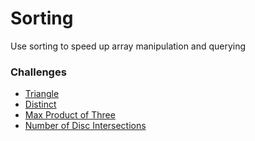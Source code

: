 # Sorting
Use sorting to speed up array manipulation and querying

### Challenges
* [Triangle](triangle.rb)
* [Distinct](distinct.rb)
* [Max Product of Three](max_product_of_three.rb)
* [Number of Disc Intersections]()